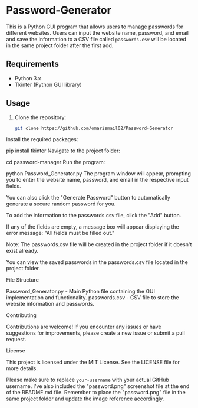 # Password-Generator

This is a Python GUI program that allows users to manage passwords for different websites. Users can input the website name, password, and email and save the information to a CSV file called `passwords.csv` will be located in the same project folder after the first add.

## Requirements

- Python 3.x
- Tkinter (Python GUI library)

## Usage

1. Clone the repository:

   ```bash
   git clone https://github.com/omarismail02/Password-Generator

Install the required packages:


pip install tkinter
Navigate to the project folder:

cd password-manager
Run the program:

python Password_Generator.py
The program window will appear, prompting you to enter the website name, password, and email in the respective input fields.

You can also click the "Generate Password" button to automatically generate a secure random password for you.

To add the information to the passwords.csv file, click the "Add" button.

If any of the fields are empty, a message box will appear displaying the error message: "All fields must be filled out."

Note: The passwords.csv file will be created in the project folder if it doesn't exist already.

You can view the saved passwords in the passwords.csv file located in the project folder.


File Structure

Password_Generator.py - Main Python file containing the GUI implementation and functionality.
passwords.csv - CSV file to store the website information and passwords.

Contributing

Contributions are welcome! If you encounter any issues or have suggestions for improvements, please create a new issue or submit a pull request.


License

This project is licensed under the MIT License. See the LICENSE file for more details.


Please make sure to replace `your-username` with your actual GitHub username. I've also included the "password.png" screenshot file at the end of the README.md file. Remember to place the "password.png" file in the same project folder and update the image reference accordingly.
